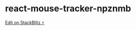 # react-mouse-tracker-npznmb

[Edit on StackBlitz ⚡️](https://stackblitz.com/edit/react-mouse-tracker-npznmb)
